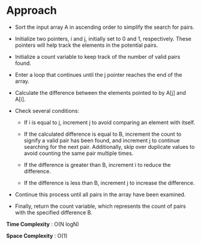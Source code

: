 # Approach

- Sort the input array A in ascending order to simplify the search for pairs.

- Initialize two pointers, i and j, initially set to 0 and 1, respectively. These pointers will help track the elements in the potential pairs.

- Initialize a count variable to keep track of the number of valid pairs found.

- Enter a loop that continues until the j pointer reaches the end of the array.

- Calculate the difference between the elements pointed to by A[j] and A[i].

- Check several conditions:

    - If i is equal to j, increment j to avoid comparing an element with itself.

    - If the calculated difference is equal to B, increment the count to signify a valid pair has been found, and increment j to continue searching for the next pair. Additionally, skip over duplicate values to avoid counting the same pair multiple times.

    - If the difference is greater than B, increment i to reduce the difference.

    - If the difference is less than B, increment j to increase the difference.

- Continue this process until all pairs in the array have been examined.

- Finally, return the count variable, which represents the count of pairs with the specified difference B.


**Time Complexity** : O(N logN)

**Space Complexity** : O(1)